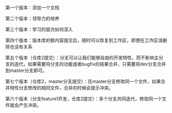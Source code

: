 第一个版本：添加一个文档

第二个版本：领导力的培养

第三个版本：学习的层次如何深入

第四个版本：版本库的额内容提交后，随时可以恢复到工作区，即使在工作区误删除也没有关系

第五个版本（仓库2提交）：分支可以让我们能够自由的开发特性，而不影响主分支的迭代，如果需要将分支的功能或者bugfix的结果合并，只需要将dev分支合并到master分支即可。

第七个版本（仓库2，master分支提交）：在master分支修改同一个文件，如果合并特性分支修改的相同文件，合并的时候会提示冲突。

第六个版本（分支feature1开发，仓库2提交）：多个分支共同迭代，修改同一个文件就会产生冲突。

